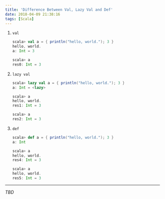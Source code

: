 ```yaml
---
title: 'Difference Between Val, Lazy Val and Def'
date: 2018-04-09 21:38:16
tags: [Scala]
---
```


1. `val`
   ```scala
   scala> val a = { println("hello, world."); 3 }
   hello, world.
   a: Int = 3

   scala> a
   res0: Int = 3
   ```

2. `lazy val`
   ```scala
   scala> lazy val a = { println("hello, world."); 3 }
   a: Int = <lazy>

   scala> a
   hello, world.
   res1: Int = 3

   scala> a
   res2: Int = 3
   ```

3. `def`
   ```scala
   scala> def a = { println("hello, world."); 3 }
   a: Int

   scala> a
   hello, world.
   res4: Int = 3

   scala> a
   hello, world.
   res5: Int = 3
   ```



---

*TBD*

